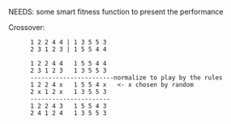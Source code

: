 NEEDS:
  some smart fitness function to present the performance
  
  
  Crossover:
  
          1 2 2 4 4 | 1 3 5 5 3 
          2 3 1 2 3 | 1 5 5 4 4
          
          1 2 2 4 4   1 5 5 4 4
          2 3 1 2 3   1 3 5 5 3
          -----------------------normalize to play by the rules
          1 2 2 4 x   1 5 5 4 x   <- x chosen by random
          2 x 1 2 x   1 3 5 5 3
          ----------------------
          1 2 2 4 3   1 5 5 4 3
          2 4 1 2 4   1 3 5 5 3
